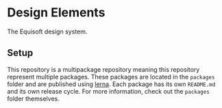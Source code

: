 # Design Elements
The Equisoft design system.

## Setup
This repository is a multipackage repository meaning this repository represent multiple packages. These packages are located in the `packages` folder and are published using [lerna](https://github.com/reggi). Each package has its own `README.md` and its own release cycle. For more information, check out the `packages` folder themselves.

